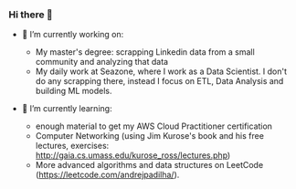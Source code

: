 ### Hi there 👋

- 🔭 I’m currently working on:
  - My master's degree: scrapping Linkedin data from a small community and analyzing that data
  - My daily work at Seazone, where I work as a Data Scientist. I don't do any scrapping there, instead I focus on ETL, Data Analysis and building ML models.


- 🌱 I’m currently learning:
  - enough material to get my AWS Cloud Practitioner certification
  - Computer Networking (using Jim Kurose's book and his free lectures, exercises: http://gaia.cs.umass.edu/kurose_ross/lectures.php)
  - More advanced algorithms and data structures on LeetCode (https://leetcode.com/andrejpadilha/).
